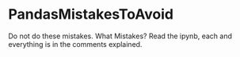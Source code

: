# PandasMistakesToAvoid
Do not do these mistakes.
What Mistakes?
Read the ipynb, each and everything is in the comments explained.
